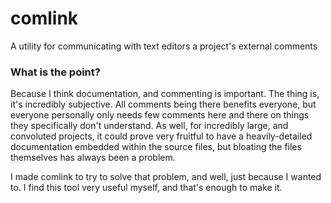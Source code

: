 # comlink
A utility for communicating with text editors a project's external comments

### What is the point?

Because I think documentation, and commenting is important. The thing is, it's incredibly subjective. All comments being there benefits everyone, but everyone personally only needs few comments here and there on things they specifically don't understand.
As well, for incredibly large, and convoluted projects, it could prove very fruitful to have a heavily-detailed documentation embedded within the source files, but bloating the files themselves has always been a problem.

I made comlink to try to solve that problem, and well, just because I wanted to. I find this tool very useful myself, and that's enough to make it.